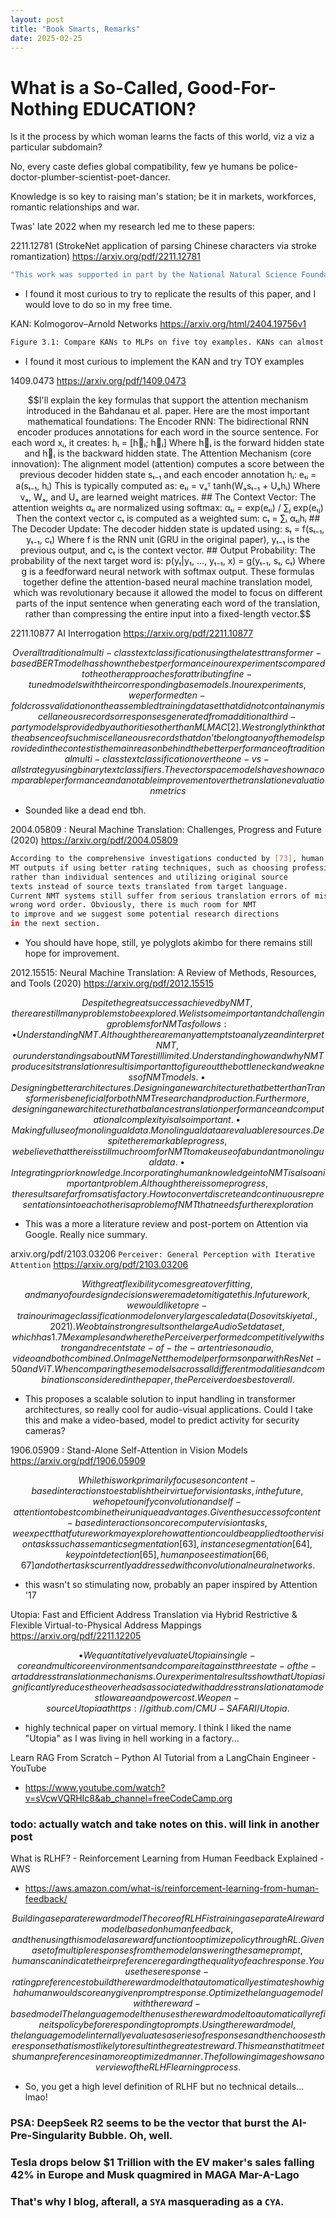 ```yaml
---
layout: post
title: "Book Smarts, Remarks"
date: 2025-02-25
---
```


# What is a So-Called, Good-For-Nothing EDUCATION?

Is it the process by which woman learns the facts of this world, viz a viz a particular subdomain?

No, every caste defies global compatibility, few ye humans be police-doctor-plumber-scientist-poet-dancer.

Knowledge is so key to raising man's station; be it in markets, workforces, romantic relationships and war.

Twas' late 2022 when my research led me to these papers:

2211.12781 (StrokeNet application of parsing Chinese characters via stroke romantization)
https://arxiv.org/pdf/2211.12781

```sh
"This work was supported in part by the National Natural Science Foundation of China (Grant No.62206076) and Shenzhen College Stability Support Plan (Grant No. GXWD20220811173340003 and GXWD20220817123150002)."
```
* I found it most curious to try to replicate the results of this paper, and I would love to do so in my free time.


KAN: Kolmogorov–Arnold Networks
https://arxiv.org/html/2404.19756v1

```sh
Figure 3.1: Compare KANs to MLPs on five toy examples. KANs can almost saturate the fastest scaling law predicted by our theory  (α = 4), while MLPs scales slowly and plateau quickly.
```
* I found it most curious to implement the KAN and try TOY examples 

1409.0473
https://arxiv.org/pdf/1409.0473

```math
I'll explain the key formulas that support the attention mechanism introduced in the Bahdanau et al. paper. Here are the most important mathematical foundations:

The Encoder RNN:
The bidirectional RNN encoder produces annotations for each word in the source sentence. For each word xᵢ, it creates:

hᵢ = [h⃗ᵢ; h⃖ᵢ]

Where h⃗ᵢ is the forward hidden state and h⃖ᵢ is the backward hidden state.
The Attention Mechanism (core innovation):
The alignment model (attention) computes a score between the previous decoder hidden state sₜ₋₁ and each encoder annotation hᵢ:

eₜᵢ = a(sₜ₋₁, hᵢ)

This is typically computed as:
eₜᵢ = vₐᵀ tanh(Wₐsₜ₋₁ + Uₐhᵢ)

Where vₐ, Wₐ, and Uₐ are learned weight matrices.

## The Context Vector:
The attention weights αₜᵢ are normalized using softmax:

αₜᵢ = exp(eₜᵢ) / ∑ⱼ exp(eₜⱼ)

Then the context vector cₜ is computed as a weighted sum:

cₜ = ∑ᵢ αₜᵢhᵢ

## The Decoder Update:
The decoder hidden state is updated using:

sₜ = f(sₜ₋₁, yₜ₋₁, cₜ)

Where f is the RNN unit (GRU in the original paper), yₜ₋₁ is the previous output, and cₜ is the context vector.

## Output Probability:
The probability of the next target word is:

p(yₜ|y₁, ..., yₜ₋₁, x) = g(yₜ₋₁, sₜ, cₜ)

Where g is a feedforward neural network with softmax output.

These formulas together define the attention-based neural machine translation model, which was revolutionary because it allowed the model to focus on different parts of the input sentence when generating each word of the translation, rather than compressing the entire input into a fixed-length vector.
```

2211.10877 AI Interrogation
https://arxiv.org/pdf/2211.10877
```math 
Overall traditional multi-class text classification using the
latest transformer-based BERT model has shown the best performance in our experiments compared to the other approaches
for attributing fine-tuned models with their corresponding base
models. In our experiments, we performed ten-fold crossvalidation on the assembled training data set that did not
contain any miscellaneous records or responses generated from
additional third-party models provided by authorities other
than MLMAC [2]. We strongly think that the absence of such
miscellaneous records that don’t belong to any of the models
provided in the contest is the main reason behind the better
performance of traditional multi-class text classification over
the one-vs-all strategy using binary text classifiers. The vector
space models have shown a comparable performance and a
notable improvement over the translation evaluation metrics
```
* Sounded like a dead end tbh.

2004.05809 : Neural Machine Translation: Challenges, Progress and Future (2020)
https://arxiv.org/pdf/2004.05809
```sh
According to the comprehensive investigations conducted by [73], human translations are much preferred over
MT outputs if using better rating techniques, such as choosing professional translators as raters, evaluating documents
rather than individual sentences and utilizing original source
texts instead of source texts translated from target language.
Current NMT systems still suffer from serious translation errors of mistranslated words or named entities, omissions and
wrong word order. Obviously, there is much room for NMT
to improve and we suggest some potential research directions
in the next section.
```

* You should have hope, still, ye polyglots akimbo for there remains still hope for improvement.

2012.15515: Neural Machine Translation: A Review of Methods, Resources, and Tools (2020)
https://arxiv.org/pdf/2012.15515


```math
Despite the great success achieved by NMT, there are still
many problems to be explored. We list some important and
challenging problems for NMT as follows:

• Understanding NMT. Although there are many attempts
to analyze and interpret NMT, our understandings about
NMT are still limited. Understanding how and why NMT
produces its translation result is important to figure out the
bottleneck and weakness of NMT models.


• Designing better architectures. Designing a new architecture that better than Transformer is beneficial for both
NMT research and production. Furthermore, designing a
new architecture that balances translation performance and
computational complexity is also important.


• Making full use of monolingual data. Monolingual data
are valuable resources. Despite the remarkable progress,
we believe that there is still much room for NMT to make
use of abundant monolingual data.


• Integrating prior knowledge. Incorporating human
knowledge into NMT is also an important problem. Although there is some progress, the results are far from satisfactory. How to convert discrete and continuous representations into each other is a problem of NMT that needs further exploration
```
* This was a more a literature review and post-portem on Attention via Google. Really nice summary.

arxiv.org/pdf/2103.03206  `Perceiver: General Perception with Iterative Attention`
https://arxiv.org/pdf/2103.03206
```math
With great flexibility comes great overfitting, and many of
our design decisions were made to mitigate this. In future
work, we would like to pre-train our image classification
model on very large scale data (Dosovitskiy et al., 2021). 

We obtain strong results on the large AudioSet dataset, which
has 1.7M examples and where the Perceiver performed competitively with strong and recent state-of-the-art entries on audio, video and both combined. On ImageNet the model
performs on par with ResNet-50 and ViT. When comparing
these models across all different modalities and combinations considered in the paper, the Perceiver does best overall.
```
* This proposes a scalable solution to input handling in transformer architectures, so really cool for audio-visual applications. Could I take this and make a video-based, model to predict activity for security cameras?

1906.05909 : Stand-Alone Self-Attention in Vision Models
https://arxiv.org/pdf/1906.05909
```math
While this work primarily focuses on content-based interactions to establish their virtue for vision
tasks, in the future, we hope to unify convolution and self-attention to best combine their unique
advantages. Given the success of content-based interactions on core computer vision tasks, we expect
that future work may explore how attention could be applied to other vision tasks such as semantic
segmentation [63], instance segmentation [64], keypoint detection [65], human pose estimation
[66, 67] and other tasks currently addressed with convolutional neural networks.
```
* this wasn't so stimulating now, probably an paper inspired by Attention  '17

Utopia: Fast and Efficient Address Translation via Hybrid Restrictive & Flexible Virtual-to-Physical Address Mappings
https://arxiv.org/pdf/2211.12205
```math
• We quantitatively evaluate Utopia in single-core and multicore environments and compare it against three state-ofthe-art address translation mechanisms. Our experimental
results show that Utopia significantly reduces the overheads
associated with address translation at a modest low area and
power cost. We open-source Utopia at https://github.com/
CMU-SAFARI/Utopia.
```
* highly technical paper on virtual memory. I think I liked the name "Utopia" as I was living in hell working in a factory...

Learn RAG From Scratch – Python AI Tutorial from a LangChain Engineer - YouTube
* https://www.youtube.com/watch?v=sVcwVQRHIc8&ab_channel=freeCodeCamp.org
### todo: actually watch and take notes on this. will link in another post


What is RLHF? - Reinforcement Learning from Human Feedback Explained - AWS
* https://aws.amazon.com/what-is/reinforcement-learning-from-human-feedback/
```math
Building a separate reward model
The core of RLHF is training a separate AI reward model based on human feedback, and then using this model as a reward function to optimize policy through RL. Given a set of multiple responses from the model answering the same prompt, humans can indicate their preference regarding the quality of each response. You use these response-rating preferences to build the reward model that automatically estimates how high a human would score any given prompt response. 

Optimize the language model with the reward-based model
The language model then uses the reward model to automatically refine its policy before responding to prompts. Using the reward model, the language model internally evaluates a series of responses and then chooses the response that is most likely to result in the greatest reward. This means that it meets human preferences in a more optimized manner.

The following image shows an overview of the RLHF learning process.
```
* So, you get a high level definition of RLHF but no technical details... lmao!


### PSA: DeepSeek R2 seems to be the vector that burst the AI-Pre-Singularity Bubble. Oh, well.
### Tesla drops below $1 Trillion with the EV maker's sales falling 42% in Europe and Musk quagmired in  MAGA Mar-A-Lago
### That's why I blog, afterall, a `SYA` masquerading as a `CYA`.